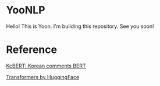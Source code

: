 # YooNLP
Hello! This is Yoon.
I'm building this repository.
See you soon!

# Reference
[KcBERT: Korean comments BERT](https://github.com/Beomi/KcBERT)

[Transformers by HuggingFace](https://github.com/huggingface/transformers)
